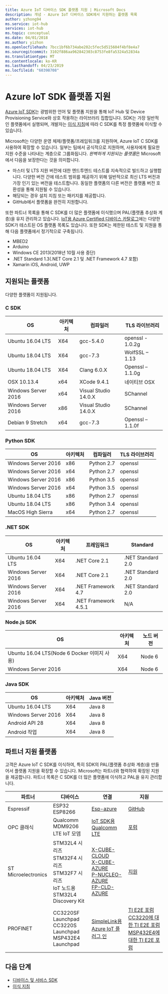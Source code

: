 ```yaml
---
title: Azure IoT 디바이스 SDK 플랫폼 지원 | Microsoft Docs
description: 개념 - Azure IoT 디바이스 SDK에서 지원하는 플랫폼 목록
author: yzhong94
ms.service: iot-hub
services: iot-hub
ms.topic: conceptual
ms.date: 04/01/2018
ms.author: yizhon
ms.openlocfilehash: 7bcc1bf6b734abe202c5fec5d515604f4bf8e4a7
ms.sourcegitcommit: 3102f886aa962842303c8753fe8fa5324a52834a
ms.translationtype: MT
ms.contentlocale: ko-KR
ms.lasthandoff: 04/23/2019
ms.locfileid: "60398708"
---
```

# <a name="azure-iot-sdks-platform-support"></a>Azure IoT SDK 플랫폼 지원

[Azure IoT SDK](iot-hub-devguide-sdks.md)는 광범위한 언어 및 플랫폼 지원을 통해 IoT Hub 및 Device Provisioning Service와 상호 작용하는 라이브러리 집합입니다. SDK는 가장 일반적인 플랫폼에서 실행되며, 개발자는 [이식 지침](https://github.com/Azure/azure-c-shared-utility/blob/master/devdoc/porting_guide.md)에 따라 C SDK를 특정 플랫폼에 이식할 수 있습니다. 

Microsoft는 다양한 운영 체제/플랫폼/프레임워크를 지원하며, Azure IoT C SDK를 사용하여 확장할 수 있습니다. 일부는 팀에서 공식적으로 지원하며, 사용자에게 필요한 지원 수준을 나타내는 계층으로 그룹화됩니다. *완벽하게 지원되는 플랫폼*은 Microsoft에서 다음을 보장한다는 것을 의미합니다.

- 마스터 및 LTS 지원 버전에 대한 엔드투엔드 테스트를 지속적으로 빌드하고 실행합니다.  다양한 버전 간에 테스트 범위를 제공하기 위해 일반적으로 최신 LTS 버전과 가장 인기 있는 버전을 테스트합니다.  동일한 플랫폼의 다른 버전은 플랫폼 버전 호환성을 통해 지원될 수 있습니다.
- 해당되는 경우 설치 지침 또는 패키지를 제공합니다.
- GitHub에서 플랫폼을 완전히 지원합니다.

또한 파트너 목록을 통해 C SDK를 더 많은 플랫폼에 이식했으며 PAL(플랫폼 추상화 계층)을 유지 관리하고 있습니다. [IoT용 Azure Certified 디바이스 카탈로그](https://catalog.azureiotsolutions.com/)에는 다양한 SDK가 테스트된 OS 플랫폼 목록도 있습니다. 또한 SDK는 제한된 테스트 및 지원을 통해 다음 플랫폼에서 정기적으로 구축됩니다.

* MBED2
* Arduino
* Windows CE 2013(2018년 10월 사용 중단)
* .NET Standard 1.3(.NET Core 2.1 및 .NET Framework 4.7 포함)
* Xamarin iOS, Android, UWP

## <a name="supported-platforms"></a>지원되는 플랫폼

다양한 플랫폼이 지원됩니다.

### <a name="c-sdk"></a>C SDK

| OS                  | 아키텍처 | 컴파일러             | TLS 라이브러리       |
|---------------------|------|----------------------|-------------------|
| Ubuntu 16.04 LTS    | X64  | gcc-5.4.0            | openssl - 1.0.2g |
| Ubuntu 18.04 LTS    | X64  | gcc-7.3              | WolfSSL – 1.13    |
| Ubuntu 18.04 LTS    | X64  | Clang 6.0.X          | Openssl – 1.1.0g  |
| OSX 10.13.4         | x64  | XCode 9.4.1          | 네이티브 OSX        |
| Windows Server 2016 | x64  | Visual Studio 14.0.X | SChannel          |
| Windows Server 2016 | x86  | Visual Studio 14.0.X | SChannel          |
| Debian 9 Stretch    | x64  | gcc-7.3              | Openssl – 1.1.0f  |

### <a name="python-sdk"></a>Python SDK

| OS                  | 아키텍처 | 컴파일러   | TLS 라이브러리 |
|---------------------|------|------------|-------------|
| Windows Server 2016 | x86  | Python 2.7 | openssl     |
| Windows Server 2016 | x64  | Python 2.7 | openssl     |
| Windows Server 2016 | x86  | Python 3.5 | openssl     |
| Windows Server 2016 | x64  | Python 3.5 | openssl     |
| Ubuntu 18.04 LTS    | x86  | Python 2.7 | openssl     |
| Ubuntu 18.04 LTS    | x86  | Python 3.4 | openssl     |
| MacOS High Sierra   | x64  | Python 2.7 | openssl     |

### <a name="net-sdk"></a>.NET SDK

| OS                  | 아키텍처 | 프레임워크            | Standard          |
|---------------------|------|----------------------|-------------------|
| Ubuntu 16.04 LTS    | X64  | .NET Core 2.1        | .NET Standard 2.0 |
| Windows Server 2016 | X64  | .NET Core 2.1        | .NET Standard 2.0 |
| Windows Server 2016 | X64  | .NET Framework 4.7   | .NET Standard 2.0 |
| Windows Server 2016 | X64  | .NET Framework 4.5.1 | N/A               |

### <a name="nodejs-sdk"></a>Node.js SDK

| OS                                           | 아키텍처 | 노드 버전 |
|----------------------------------------------|------|--------------|
| Ubuntu 16.04 LTS(Node 6 Docker 이미지 사용) | X64  | Node 6       |
| Windows Server 2016                          | X64  | Node 6       |

### <a name="java-sdk"></a>Java SDK

| OS                  | 아키텍처 | Java 버전 |
|---------------------|------|--------------|
| Ubuntu 16.04 LTS    | X64  | Java 8       |
| Windows Server 2016 | X64  | Java 8       |
| Android API 28 | X64  | Java 8       |
| Android 작업 | X64  | Java 8      |

## <a name="partner-supported-platforms"></a>파트너 지원 플랫폼

고객은 Azure IoT C SDK를 이식하여, 특히 SDK의 PAL(플랫폼 추상화 계층)을 만들어서 플랫폼 지원을 확장할 수 있습니다. Microsoft는 파트너와 협력하여 확장된 지원을 제공합니다. 파트너 목록은 C SDK를 더 많은 플랫폼에 이식하고 PAL을 유지 관리합니다.

| 파트너             | 디바이스                            | 연결                     | 지원 |
|---------------------|------------------------------------|--------------------------|---------|
| Espressif           | ESP32 <br/> ESP8266                              | [Esp-azure](https://github.com/espressif/esp-azure)                | [GitHub](https://github.com/espressif/esp-azure)  
| OPC 클래식            | Qualcomm MDM9206 LTE IoT 모뎀     | [IoT SDK용 Qualcomm LTE](https://developer.qualcomm.com/software/lte-iot-sdk) | [포럼](https://developer.qualcomm.com/forums/software/lte-iot-sdk)   |
| ST Microelectronics | STM32L4 시리즈 <br/> STM32F4 시리즈 <br/>  STM32F7 시리즈 <br/>  IoT 노드용 STM32L4 Discovery Kit    | [X-CUBE-CLOUD](https://www.st.com/content/st_com/en/products/embedded-software/mcus-embedded-software/stm32-embedded-software/stm32cube-expansion-packages/x-cube-cloud.html) <br/> [X-CUBE-AZURE](https://www.st.com/content/st_com/en/products/embedded-software/mcus-embedded-software/stm32-embedded-software/stm32cube-expansion-packages/x-cube-azure.html) <br/> [P-NUCLEO-AZURE](https://www.st.com/content/st_com/en/products/evaluation-tools/solution-evaluation-tools/communication-and-connectivity-solution-eval-boards/p-nucleo-azure1.html) <br/> [FP-CLD-AZURE](https://www.st.com/content/st_com/en/products/embedded-software/mcus-embedded-software/stm32-embedded-software/stm32-ode-function-pack-sw/fp-cld-azure1.html)            | [지원](https://www.st.com/content/st_com/en/support/support-home.html)
| PROFINET   | CC3220SF Launchpad <br/> CC3220S Launchpad <br/> MSP432E4 Launchpad      | [SimpleLink용 Azure IoT 플러그 인](https://github.com/TexasInstruments/azure-iot-pal-simplelink) | [TI E2E 포럼](https://e2e.ti.com) <br/> [CC3220에 대한 TI E2E 포럼](https://e2e.ti.com/support/wireless_connectivity/simplelink_wifi_cc31xx_cc32xx/) <br/> [MSP432E4에 대한 TI E2E 포럼](https://e2e.ti.com/support/microcontrollers/msp430/) |

## <a name="next-steps"></a>다음 단계

* [디바이스 및 서비스 SDK](iot-hub-devguide-sdks.md)
* [이식 지침](https://github.com/Azure/azure-c-shared-utility/blob/master/devdoc/porting_guide.md)

